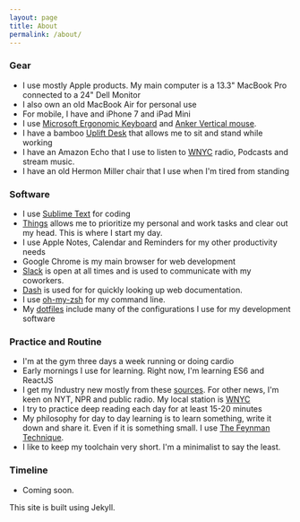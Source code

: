 ```yaml
---
layout: page
title: About
permalink: /about/
---
```


### Gear

- I use mostly Apple products. My main computer is a 13.3" MacBook Pro connected to a 24" Dell Monitor
- I also own an old MacBook Air for personal use
- For mobile, I have and iPhone 7 and iPad Mini
- I use [Microsoft Ergonomic Keyboard](http://a.co/9sjwGmV) and [Anker Vertical mouse](http://a.co/1Yajje6).
- I have a bamboo [Uplift Desk](http://www.upliftdesk.com/) that allows me to sit and stand while working
- I have an Amazon Echo that I use to listen to [WNYC](http://www.wnyc.org/) radio, Podcasts and stream music.
- I have an old Hermon Miller chair that I use when I'm tired from standing

### Software

- I use [Sublime Text](https://www.sublimetext.com/) for coding
- [Things](https://culturedcode.com/things/) allows me to prioritize my personal and work tasks and clear out my head. This is where I start my day.
- I use Apple Notes, Calendar and Reminders for my other productivity needs
- Google Chrome is my main browser for web development
- [Slack](https://slack.com/) is open at all times and is used to communicate with my coworkers.
- [Dash](https://kapeli.com/dash) is used for for quickly looking up web documentation.
- I use [oh-my-zsh](https://github.com/robbyrussell/oh-my-zsh/) for my command line.
- My [dotfiles](https://github.com/ellm/dotfiles) include many of the configurations I use for my development software

### Practice and Routine

- I'm at the gym three days a week running or doing cardio
- Early mornings I use for learning. Right now, I'm learning ES6 and ReactJS
- I get my Industry new mostly from these [sources](/notes/industry-news). For other news, I'm keen on NYT, NPR and public radio. My local station is [WNYC](http://wnyc.org)
- I try to practice deep reading each day for at least 15-20 minutes
- My philosophy for day to day learning is to learn something, write it down and share it. Even if it is something small. I use [The Feynman Technique](https://news.ycombinator.com/item?id=11981353).
- I like to keep my toolchain very short. I'm a minimalist to say the least.

### Timeline

- Coming soon.

This site is built using Jekyll.